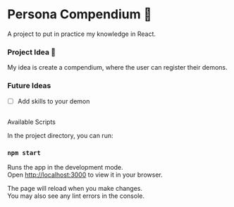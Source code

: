 # Persona Compendium 📘

A project to put in practice my knowledge in React. 

### Project Idea 💭
My idea is create a compendium, where the user can register their demons.

### Future Ideas
- [ ] Add skills to your demon

##
Available Scripts

In the project directory, you can run:

### `npm start`

Runs the app in the development mode.\
Open [http://localhost:3000](http://localhost:3000) to view it in your browser.

The page will reload when you make changes.\
You may also see any lint errors in the console.
